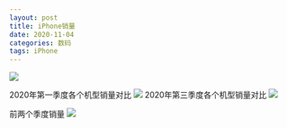 ```yaml
---
layout: post
title: iPhone销量
date: 2020-11-04
categories: 数码
tags: iPhone
---
```





![](https://tva1.sinaimg.cn/large/008eGmZEly1gmltfgv6bwj30zb0j248k.jpg)

2020年第一季度各个机型销量对比
![](https://tva1.sinaimg.cn/large/008eGmZEly1gmltixm0kjj30ic0a874t.jpg)
2020年第三季度各个机型销量对比
![](https://tva1.sinaimg.cn/large/008eGmZEly1gmlthtn023j30hf07ajrj.jpg)


前两个季度销量
![](https://tva1.sinaimg.cn/large/008eGmZEly1gmltjwsfw9j30te0cgae6.jpg)